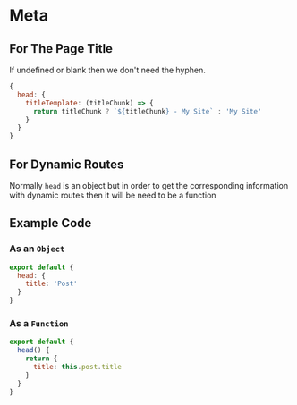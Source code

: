 # Meta

## For The Page Title

If undefined or blank then we don't need the hyphen.

```js
{
  head: {
    titleTemplate: (titleChunk) => {
      return titleChunk ? `${titleChunk} - My Site` : 'My Site'
    }
  }
}
```

## For Dynamic Routes

Normally `head` is an object but in order to get the corresponding information
with dynamic routes then it will be need to be a function

## Example Code

### As an `Object`

```js
export default {
  head: {
    title: 'Post'
  }
}
```

### As a `Function`

```js
export default {
  head() {
    return {
      title: this.post.title
    }
  }
}
```
